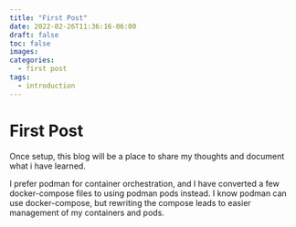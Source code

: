 ```yaml
---
title: "First Post"
date: 2022-02-26T11:36:16-06:00
draft: false
toc: false
images:
categories:
  - first post
tags:
  - introduction
---
```


# First Post

Once setup, this blog will be a place to share my thoughts and document what i have learned. 

I prefer podman for container orchestration, and I have converted a few docker-compose files to using podman pods instead. I know podman can use docker-compose, but rewriting the compose leads to easier management of my containers and pods.
